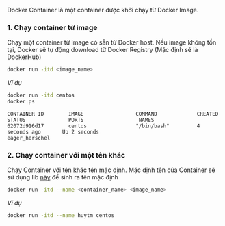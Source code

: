 Docker Container là một container được khởi chạy từ Docker Image.


### 1. Chạy container từ image

Chạy một container từ image có sẵn từ Docker host. Nếu image không tồn tại, Docker sẽ tự động download từ Docker Registry (Mặc định sẽ là DockerHub)

```sh
docker run -itd <image_name>
```

*Ví dụ*

```sh
docker run -itd centos
docker ps
```

```
CONTAINER ID        IMAGE                 COMMAND             CREATED             STATUS              PORTS                  NAMES
62072d916d17        centos                "/bin/bash"         4 seconds ago       Up 2 seconds                               eager_herschel

```

### 2. Chạy container với một tên khác

Chạy Container với tên khác tên mặc định. Mặc định tên của Container sẽ sử dụng lib [này](https://github.com/moby/moby/blob/master/pkg/namesgenerator/names-generator.go) để sinh ra tên mặc định

```sh
docker run -itd --name <container_name> <image_name>
```
*Ví dụ*

```sh
docker run -itd --name huytm centos
```

```
